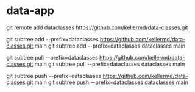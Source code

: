 # data-app

git remote add dataclasses https://github.com/kellermd/data-classes.git

git subtree add --prefix=dataclasses https://github.com/kellermd/data-classes.git main
git subtree add --prefix=dataclasses dataclasses main

git subtree pull --prefix=dataclasses https://github.com/kellermd/data-classes.git main
git subtree pull --prefix=dataclasses dataclasses main

git subtree push --prefix=dataclasses https://github.com/kellermd/data-classes.git main
git subtree push --prefix=dataclasses dataclasses main
